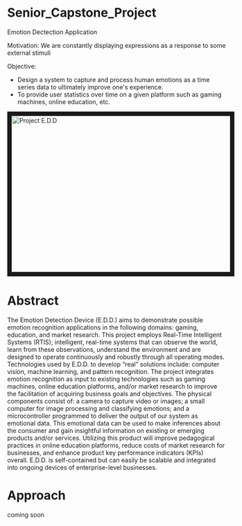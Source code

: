 # Senior_Capstone_Project
Emotion Dectection Application

Motivation: We are constantly displaying expressions as a response to some external stimuli

Objective:
  - Design a system to capture and process human emotions as a time series data to ultimately improve one's experience.
  - To provide user statistics over time on a given platform such as gaming machines, online education, etc.
  
<a href="http://www.youtube.com/watch?feature=player_embedded&v=oQZoGVFFEYw
" target="_blank"><img src="http://img.youtube.com/vi/oQZoGVFFEYw/0.jpg" 
alt="Project E.D.D" width="640" height="360" border="10" /></a>

# Abstract
The Emotion Detection Device (E.D.D.) aims to demonstrate possible emotion recognition applications in the following domains: gaming, education, and market research. This project employs Real-Time Intelligent Systems (RTIS); intelligent, real-time systems that can observe the world, learn from these observations, understand the environment and are designed to operate continuously and robustly through all operating modes. Technologies used by E.D.D. to develop “real” solutions include: computer vision, machine learning, and pattern recognition. The project integrates emotion recognition as input to existing technologies such as gaming machines, online education platforms, and/or market research to improve the facilitation of acquiring business goals and objectives. The physical components consist of: a camera to capture video or images; a small computer for image processing and classifying emotions; and a microcontroller programmed to deliver the output of our system as emotional data. This emotional data can be used to make inferences about the consumer and gain insightful information on existing or emerging products and/or services. Utilizing this product will improve pedagogical practices in online education platforms, reduce costs of market research for businesses, and enhance product key performance indicators (KPIs) overall. E.D.D. is self-contained but can easily be scalable and integrated into ongoing devices of enterprise-level businesses.

# Approach
coming soon
